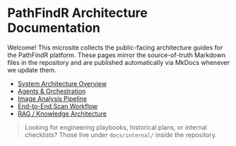 # PathFindR Architecture Documentation

Welcome! This microsite collects the public-facing architecture guides for the PathFindR platform. These pages mirror the source-of-truth Markdown files in the repository and are published automatically via MkDocs whenever we update them.

- [System Architecture Overview](architecture-overview.md)
- [Agents & Orchestration](agents-architecture.md)
- [Image Analysis Pipeline](image-analysis-pipeline.md)
- [End-to-End Scan Workflow](image-scan-workflow.md)
- [RAG / Knowledge Architecture](rag-architecture.md)

> Looking for engineering playbooks, historical plans, or internal checklists? Those live under `docs/internal/` inside the repository.
